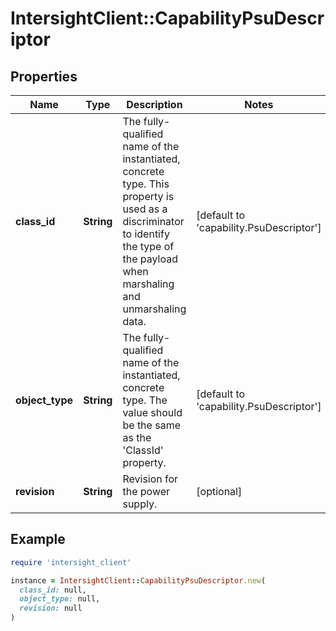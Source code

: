 # IntersightClient::CapabilityPsuDescriptor

## Properties

| Name | Type | Description | Notes |
| ---- | ---- | ----------- | ----- |
| **class_id** | **String** | The fully-qualified name of the instantiated, concrete type. This property is used as a discriminator to identify the type of the payload when marshaling and unmarshaling data. | [default to &#39;capability.PsuDescriptor&#39;] |
| **object_type** | **String** | The fully-qualified name of the instantiated, concrete type. The value should be the same as the &#39;ClassId&#39; property. | [default to &#39;capability.PsuDescriptor&#39;] |
| **revision** | **String** | Revision for the power supply. | [optional] |

## Example

```ruby
require 'intersight_client'

instance = IntersightClient::CapabilityPsuDescriptor.new(
  class_id: null,
  object_type: null,
  revision: null
)
```

